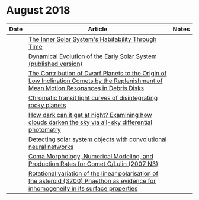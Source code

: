# August 2018

| Date | Article | Notes | 
| ---- | ---- | ---- |
| | [The Inner Solar System's Habitability Through Time](https://arxiv.org/abs/1807.04776) |
| | [Dynamical Evolution of the Early Solar System (published version)](https://www.annualreviews.org/doi/abs/10.1146/annurev-astro-081817-052028) |
| | [The Contribution of Dwarf Planets to the Origin of Low Inclination Comets by the Replenishment of Mean Motion Resonances in Debris Disks](https://arxiv.org/abs/1807.06783) |
| | [Chromatic transit light curves of disintegrating rocky planets](https://arxiv.org/abs/1807.07973) |
| | [How dark can it get at night? Examining how clouds darken the sky via all-sky differential photometry](https://arxiv.org/abs/1807.10593) |
| | [Detecting solar system objects with convolutional neural networks](https://arxiv.org/abs/1807.10912) |
| | [Coma Morphology, Numerical Modeling, and Production Rates for Comet C/Lulin (2007 N3)](https://arxiv.org/abs/1807.11867) |
| | [Rotational variation of the linear polarisation of the asteroid (3200) Phaethon as evidence for inhomogeneity in its surface properties](https://arxiv.org/abs/1807.11842) |
